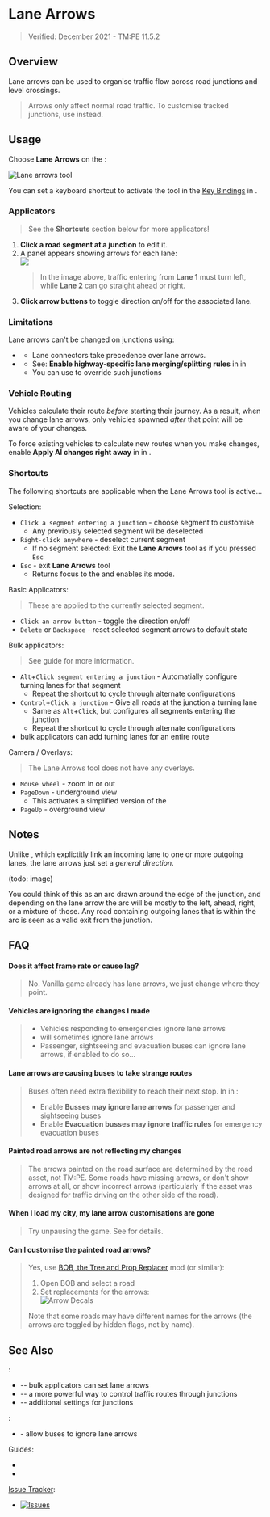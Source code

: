 # Lane Arrows

> Verified: December 2021 - TM:PE 11.5.2

## Overview

Lane arrows can be used to organise traffic flow across road junctions and level crossings.

> Arrows only affect normal road traffic. To customise tracked junctions, use [](Lane-Connectors.md) instead.

## Usage

Choose **Lane Arrows** on the [](Toolbar.md):

![Lane arrows tool](https://imgur.com/y9KjHFD.png)

You can set a keyboard shortcut to activate the tool in the [Key Bindings](Keybinds.md) in [](Settings.md).

### Applicators

> See the **Shortcuts** section below for more applicators!

1. **Click a road segment at a junction** to edit it.
2. A panel appears showing arrows for each lane:  
    ![](https://user-images.githubusercontent.com/1386719/146688808-4f8882a7-ba22-4073-9d41-7eca7034c335.png)  
    > In the image above, traffic entering from **Lane 1** must turn left, while **Lane 2** can go straight ahead or right.
3. **Click arrow buttons** to toggle direction on/off for the associated lane.

### Limitations

Lane arrows can't be changed on junctions using:

* [](Lane-Connectors.md)
    * Lane connectors take precedence over lane arrows.
* [](Highway-Junction-Rules.md)
    * See: **Enable highway-specific lane merging/splitting rules** in [](Policies.md) in [](Settings.md)
    * You can use [](Lane-Connectors.md) to override such junctions

### Vehicle Routing

Vehicles calculate their route _before_ starting their journey. As a result, when you change lane arrows, only vehicles spawned _after_ that point will be aware of your changes.

To force existing vehicles to calculate new routes when you make changes, enable **Apply AI changes right away** in [](General.md) in [](Settings.md).

### Shortcuts

The following shortcuts are applicable when the Lane Arrows tool is active...

Selection:

* `Click a segment entering a junction` - choose segment to customise
    * Any previously selected segment wil be deselected
* `Right-click anywhere` - deselect current segment
    * If no segment selected: Exit the **Lane Arrows** tool as if you pressed `Esc`
* `Esc` - exit **Lane Arrows** tool
    * Returns focus to the [](Toolbar.md) and enables its [](Adjust-Roads.md) mode.

Basic Applicators:

> These are applied to the currently selected segment.

* `Click an arrow button` - toggle the direction on/off
* `Delete` or `Backspace` - reset selected segment arrows to default state

Bulk applicators:

> See [](Dedicated-Turning-Lanes.md) guide for more information.

* `Alt`+`Click segment entering a junction` - Automatially configure turning lanes for that segment
    * Repeat the shortcut to cycle through alternate configurations
* `Control`+`Click a junction` - Give all roads at the junction a turning lane
    * Same as `Alt`+`Click`, but configures all segments entering the junction
    * Repeat the shortcut to cycle through alternate configurations
* [](Priority-Signs.md) bulk applicators can add turning lanes for an entire route

Camera / Overlays:

> The Lane Arrows tool does not have any overlays.

* `Mouse wheel` - zoom in or out
* `PageDown` - underground view
    * This activates a simplified version of the [](Traffic-Info-View.md)
* `PageUp` - overground view

## Notes

Unlike [](Lane-Connectors.md), which explictitly link an incoming lane to one or more outgoing lanes, the lane arrows just set a _general direction_.

(todo: image)

You could think of this as an arc drawn around the edge of the junction, and depending on the lane arrow the arc will be mostly to the left, ahead, right, or a mixture of those. Any road containing outgoing lanes that is within the arc is seen as a valid exit from the junction.

## FAQ

#### Does it affect frame rate or cause lag?
> No. Vanilla game already has lane arrows, we just change where they point.

#### Vehicles are ignoring the changes I made
> * Vehicles responding to emergencies ignore lane arrows
> * [](Reckless-Drivers.md) will sometimes ignore lane arrows
> * Passenger, sightseeing and evacuation buses can ignore lane arrows, if enabled to do so...

#### Lane arrows are causing buses to take strange routes
> Buses often need extra flexibility to reach their next stop. In [](Policies.md) in [](Settings.md):
> * Enable **Busses may ignore lane arrows** for passenger and sightseeing buses
> * Enable **Evacuation busses may ignore traffic rules** for emergency evacuation buses

#### Painted road arrows are not reflecting my changes
> The arrows painted on the road surface are determined by the road asset, not TM:PE. Some roads have missing arrows, or don't show arrows at all, or show incorrect arrows (particularly if the asset was designed for traffic driving on the other side of the road).

#### When I load my city, my lane arrow customisations are gone
> Try unpausing the game. See [](Lane-arrow-and-connector-not-loading.md) for details.

#### Can I customise the painted road arrows?
> Yes, use [BOB, the Tree and Prop Replacer](https://steamcommunity.com/sharedfiles/filedetails/?id=2197863850) mod (or similar):
> 1. Open BOB and select a road
> 2. Set replacements for the arrows:  
>     ![Arrow Decals](https://user-images.githubusercontent.com/1386719/146689817-030b086a-aa30-4b31-bf7b-c58753009b8e.png)
>  
> Note that some roads may have different names for the arrows (the arrows are toggled by hidden flags, not by name).

## See Also

[](Toolbar.md):

* [](Priority-Signs.md) -- bulk applicators can set lane arrows
* [](Lane-Connectors.md) -- a more powerful way to control traffic routes through junctions
* [](Junction-Restrictions.md) -- additional settings for junctions

[](Settings.md):

* [](Policies.md) - allow buses to ignore lane arrows

Guides:

* [](Nodes,-Segments,-Lanes.md)
* [](Dedicated-Turning-Lanes.md)

[Issue Tracker](https://github.com/krzychu124/Cities-Skylines-Traffic-Manager-President-Edition/issues):

* <a href="https://github.com/CitiesSkylinesMods/TMPE/labels/LANE ROUTING"><img alt="Issues" src="https://img.shields.io/github/issues/CitiesSkylinesMods/TMPE/LANE ROUTING?label=LANE ROUTING%26logo=github" /></a>